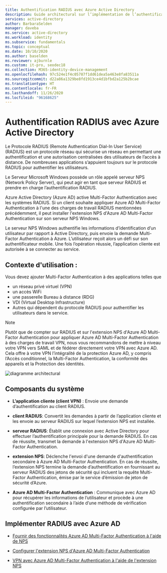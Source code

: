 ```yaml
---
title: Authentification RADIUS avec Azure Active Directory
description: Guide architectural sur l’implémentation de l’authentification RADIUS avec Azure Active Directory.
services: active-directory
author: BarbaraSelden
manager: daveba
ms.service: active-directory
ms.workload: identity
ms.subservice: fundamentals
ms.topic: conceptual
ms.date: 10/10/2020
ms.author: baselden
ms.reviewer: ajburnle
ms.custom: it-pro, seodec18
ms.collection: M365-identity-device-management
ms.openlocfilehash: 97c524e1f4c05787f1dd61dea5a463e8fa83511a
ms.sourcegitcommit: d22a86a1329be8fd1913ce4d1bfbd2a125b2bcae
ms.translationtype: HT
ms.contentlocale: fr-FR
ms.lasthandoff: 11/26/2020
ms.locfileid: "96168625"
---
```

# <a name="radius-authentication-with-azure-active-directory"></a>Authentification RADIUS avec Azure Active Directory

Le Protocole RADIUS (Remote Authentication Dial-In User Service) (RADIUS) est un protocole réseau qui sécurise un réseau en permettant une authentification et une autorisation centralisées des utilisateurs de l’accès à distance. De nombreuses applications s’appuient toujours sur le protocole RADIUS pour authentifier les utilisateurs.

Le Serveur Microsoft Windows possède un rôle appelé serveur NPS (Network Policy Server), qui peut agir en tant que serveur RADIUS et prendre en charge l’authentification RADIUS.

Azure Active Directory (Azure AD) active Multi-Factor Authentication avec les systèmes RADIUS. Si un client souhaite appliquer Azure AD Multi-Factor Authentication à l'une des charges de travail RADIUS mentionnées précédemment, il peut installer l'extension NPS d'Azure AD Multi-Factor Authentication sur son serveur NPS Windows. 

Le serveur NPS Windows authentifie les informations d’identification d’un utilisateur par rapport à Active Directory, puis envoie la demande Multi-Factor Authentication à Azure. L’utilisateur reçoit alors un défi sur son authentificateur mobile. Une fois l’opération réussie, l’application cliente est autorisée à se connecter au service. 

## <a name="use-when"></a>Contexte d'utilisation : 

Vous devez ajouter Multi-Factor Authentication à des applications telles que
* un réseau privé virtuel (VPN)
* un accès WiFi
* une passerelle Bureau à distance (RDG)
* VDI (Virtual Desktop Infrastructure)
* Autres qui dépendent du protocole RADIUS pour authentifier les utilisateurs dans le service. 

> [!NOTE]
> Plutôt que de compter sur RADIUS et sur l'extension NPS d'Azure AD Multi-Factor Authentication pour appliquer Azure AD Multi-Factor Authentication à des charges de travail VPN, nous vous recommandons de mettre à niveau votre VPN vers SAML et de fédérer directement votre VPN avec Azure AD. Cela offre à votre VPN l’intégralité de la protection Azure AD, y compris l’Accès conditionnel, la Multi-Factor Authentication, la conformité des appareils et la Protection des identités.

![diagramme architectural](./media/authentication-patterns/radius-auth.png)


## <a name="components-of-the-system"></a>Composants du système 

* **L’application cliente (client VPN)** : Envoie une demande d’authentification au client RADIUS.

* **client RADIUS**: Convertit les demandes à partir de l’application cliente et les envoie au serveur RADIUS sur lequel l’extension NPS est installée.

* **serveur RADIUS**: Établit une connexion avec Active Directory pour effectuer l’authentification principale pour la demande RADIUS. En cas de réussite, transmet la demande à l'extension NPS d'Azure AD Multi-Factor Authentication.

* **extension NPS**: Déclenche l'envoi d'une demande d'authentification secondaire à Azure AD Multi-Factor Authentication. En cas de réussite, l’extension NPS termine la demande d’authentification en fournissant au serveur RADIUS des jetons de sécurité qui incluent la requête Multi-Factor Authentication, émise par le service d’émission de jeton de sécurité d’Azure.

* **Azure AD Multi-Factor Authentication** : Communique avec Azure AD pour récupérer les informations de l’utilisateur et procède à une authentification secondaire à l’aide d’une méthode de vérification configurée par l’utilisateur.

## <a name="implement-radius-with-azure-ad"></a>Implémenter RADIUS avec Azure AD 

* [Fournir des fonctionnalités Azure AD Multi-Factor Authentication à l'aide de NPS](../authentication/howto-mfa-nps-extension.md) 

* [Configurer l'extension NPS d'Azure AD Multi-Factor Authentication](../authentication/howto-mfa-nps-extension-advanced.md) 

* [VPN avec Azure AD Multi-Factor Authentication à l'aide de l'extension NPS](../authentication/howto-mfa-nps-extension-vpn.md) 

  
‎ 

